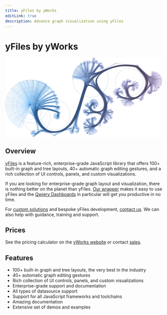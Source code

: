 ```yaml
---
title: yFiles by yWorks
editLink: true
description: Advance graph visualization using yFiles
---
```

# yFiles by yWorks

![](/Swirl.jpg)

## Overview

[yFiles](https://www.yworks.com/products/yfiles-for-html) is a feature-rich, enterprise-grade JavaScript library that offers 100+ built-in graph and tree layouts, 40+ automatic graph editing gestures, and a rich collection of UI controls, panels, and custom visualizations.

If you are looking for enterprise-grade graph layout and visualization, there is nothing better on the planet than yFiles. [Our wrapper](https://github.com/Qwiery/qwiery-vue-yfiles) makes it easy to use yFiles and the [Qwiery Dashboards](/dashboards/index) in particular will get you productive in no time.

For [custom solutions](https://graphsandnetworks.com/yfiles-consulting/) and bespoke yFiles development, [contact us](https://graphsandnetworks.com/contact/). We can also help with guidance, training and support.

## Prices

See the pricing calculator on the [yWorks website](https://www.yworks.com/products/yfiles-for-html/pricing/#/configurator) or contact [sales](mailto:sales@yworks.com).


## Features

- 100+ built-in graph and tree layouts, the very best in the industry
- 40+ automatic graph editing gestures
- Rich collection of UI controls, panels, and custom visualizations
- Enterprise-grade support and documentation
- All types of datasource support
- Support for all JavaScript frameworks and toolchains
- Amazing documentation 
- Extensive set of demos and examples
